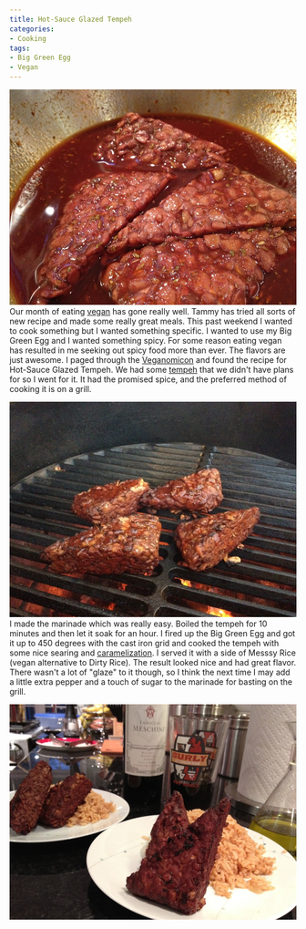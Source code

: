 ```yaml
---
title: Hot-Sauce Glazed Tempeh
categories:
- Cooking
tags:
- Big Green Egg
- Vegan
---
```


[![](/assets/posts/2011/20111023-184733.jpg)](http://thingelstad.com/s/hot-sauce-glazed-tempeh/20111023-184733-jpg/img) Our month of eating [vegan](http://en.wikipedia.org/wiki/Vegan#Dietary_veganism) has gone really well. Tammy has tried all sorts of new recipe and made some really great meals. This past weekend I wanted to cook something but I wanted something specific. I wanted to use my Big Green Egg and I wanted something spicy. For some reason eating vegan has resulted in me seeking out spicy food more than ever. The flavors are just awesome.
I paged through the [Veganomicon](http://www.amazon.com/dp/156924264X/?tag=thingelstad-20) and found the recipe for Hot-Sauce Glazed Tempeh. We had some [tempeh](http://en.wikipedia.org/wiki/Tempeh) that we didn't have plans for so I went for it. It had the promised spice, and the preferred method of cooking it is on a grill.

[![](/assets/posts/2011/20111023-184744.jpg)](http://thingelstad.com/s/hot-sauce-glazed-tempeh/20111023-184744-jpg/img) I made the marinade which was really easy. Boiled the tempeh for 10 minutes and then let it soak for an hour. I fired up the Big Green Egg and got it up to 450 degrees with the cast iron grid and cooked the tempeh with some nice searing and [caramelization](http://en.wikipedia.org/wiki/Caramelization). I served it with a side of Messsy Rice (vegan alternative to Dirty Rice). The result looked nice and had great flavor. There wasn't a lot of "glaze" to it though, so I think the next time I may add a little extra pepper and a touch of sugar to the marinade for basting on the grill.

[![](/assets/posts/2011/20111023-184754.jpg)](http://thingelstad.com/s/hot-sauce-glazed-tempeh/20111023-184754-jpg/img)
